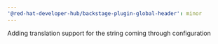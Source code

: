 ```yaml
---
'@red-hat-developer-hub/backstage-plugin-global-header': minor
---
```


Adding translation support for the string coming through configuration
